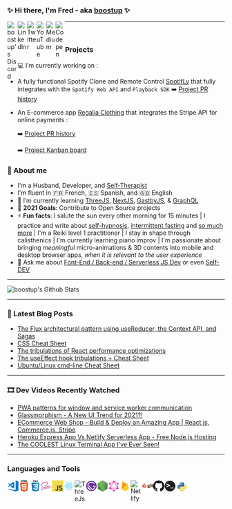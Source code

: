 ### ✨ Hi there, I'm Fred - aka [boostup][website] ✨

[<img align="left" alt="boostup's Discord" width="24px" src="https://discord.com/assets/07dca80a102d4149e9736d4b162cff6f.ico" />][discordcontactme]
[<img align="left" alt="LinkedIn" width="22px" src="https://cdn.jsdelivr.net/npm/simple-icons@v3/icons/linkedin.svg" />][linkedin]
[<img align="left" alt="Twitter" width="22px" src="https://cdn.jsdelivr.net/npm/simple-icons@v3/icons/twitter.svg" />][twitter]
[<img align="left" alt="YouTube" width="22px" src="https://cdn.jsdelivr.net/npm/simple-icons@v3/icons/youtube.svg" />][youtube]
[<img align="left" alt="Medium" width="22px" src="https://cdn-static-1.medium.com/_/fp/icons/favicon-rebrand-medium.3Y6xpZ-0FSdWDnPM3hSBIA.ico" />][selftherapistwebsite]
[<img align="left" alt="Codepen" width="22px" src="https://static.codepen.io/assets/favicon/favicon-aec34940fbc1a6e787974dcd360f2c6b63348d4b1f4e06c77743096d55480f33.ico" />][codepenprofile]

---

<br />

### Projects

💻 I’m currently working on :

- A fully functional Spotify Clone and Remote Control [SpotifLy](https://jovial-mccarthy-6875cf.netlify.app/) that fully integrates with the `Spotify Web API` and `Playback SDK` ➡️ [Project PR history](https://github.com/boostup/react-spotify-clone-app/pulls?q=is%3Apr+)

- An E-commerce app [Regalia Clothing][regaliawebsite] that integrates the Stripe API for online payments :

  ➡️ [Project PR history][featuredpullrequesthistory]

  ➡️ [Project Kanban board][featuredkanbanproject]

### 🌱 About me

- I'm a Husband, Developer, and [Self-Therapist][selftherapistwebsite]
- I'm fluent in 🇫🇷 French, 🇪🇸 Spanish, and 🇬🇧 English
- 🤔 I’m currently learning [ThreeJS][threejs], [NextJS][nextjs], [GastbyJS][gatsbyjs], & [GraphQL][graphql]
- 🔭 **2021 Goals**: Contribute to Open Source projects
- ⚡ **Fun facts**: I salute the sun every other morning for 15 minutes | I practice and write about [self-hypnosis][selftherapisthypnosis], [intermittent fasting][selftherapistfasting] and [so much more][selftherapistwebsite] | I'm a Reiki level 1 practitioner | I stay in shape through calisthenics | I'm currently learning piano improv | I'm passionate about bringing _meaningful_ micro-animations & 3D contents into mobile and desktop browser apps, _when it is relevant to the user experience_
- 💬 Ask me about [Font-End / Back-end / Serverless JS Dev][discordcontactme] or even [Self-DEV][selftherapistwebsite]

---

  <img alt="boostup's Github Stats" src="https://github-readme-stats.codestackr.vercel.app/api?username=boostup&show_icons=true&hide_border=true" />

---

### 📒 Latest Blog Posts

<!-- DEV-TO-BLOG-POST-LIST:START -->
- [The Flux architectural pattern using useReducer, the Context API, and Sagas](https://dev.to/boostup/the-flux-architectural-pattern-using-usereducer-the-context-api-and-sagas-8ie)
- [CSS Cheat Sheet](https://dev.to/boostup/css-cheat-sheet-1d2j)
- [The tribulations of React performance optimizations](https://dev.to/boostup/the-tribulations-of-react-performance-optimizations-1i2k)
- [The useEffect hook tribulations + Cheat Sheet](https://dev.to/boostup/the-useeffect-hook-tribulations-1gbe)
- [Ubuntu/Linux cmd-line Cheat Sheet](https://dev.to/boostup/ubuntu-linux-cmd-line-cheat-sheet-4hec)
<!-- DEV-TO-BLOG-POST-LIST:END -->

---

### 🎞️ Dev Videos Recently Watched

<!-- YT-PL-DEV-2020:START -->
- [PWA patterns for window and service worker communication](https://www.youtube.com/watch?v=cmRqQJBIp_A)
- [Glassmorphism - A New UI Trend for 2021?!](https://www.youtube.com/watch?v=HfKBKQOyWHM)
- [ECommerce Web Shop - Build & Deploy an Amazing App | React.js, Commerce.js, Stripe](https://www.youtube.com/watch?v=377AQ0y6LPA)
- [Heroku Express App Vs Netlify Serverless App - Free Node.js Hosting](https://www.youtube.com/watch?v=hpvCd5WKGLU)
- [The COOLEST Linux Terminal App I've Ever Seen!](https://www.youtube.com/watch?v=gbzqCAjm--g)
<!-- YT-PL-DEV-2020:END -->

---

### Languages and Tools

<img align="left" alt="Visual Studio Code" width="26px" src="https://raw.githubusercontent.com/github/explore/80688e429a7d4ef2fca1e82350fe8e3517d3494d/topics/visual-studio-code/visual-studio-code.png" />
<img align="left" alt="HTML5" width="26px" src="https://raw.githubusercontent.com/github/explore/80688e429a7d4ef2fca1e82350fe8e3517d3494d/topics/html/html.png" />
<img align="left" alt="CSS3" width="26px" src="https://raw.githubusercontent.com/github/explore/80688e429a7d4ef2fca1e82350fe8e3517d3494d/topics/css/css.png" />
<img align="left" alt="Sass" width="26px" src="https://raw.githubusercontent.com/github/explore/80688e429a7d4ef2fca1e82350fe8e3517d3494d/topics/sass/sass.png" />
<img align="left" alt="JavaScript" width="26px" src="https://raw.githubusercontent.com/github/explore/80688e429a7d4ef2fca1e82350fe8e3517d3494d/topics/javascript/javascript.png" />
<img align="left" alt="React" width="26px" src="https://raw.githubusercontent.com/github/explore/80688e429a7d4ef2fca1e82350fe8e3517d3494d/topics/react/react.png" />
<img align="left" alt="ThreeJs" width="26px" src="https://threejs.org/files/favicon.ico" />
<img align="left" alt="Gatsby" width="26px" src="https://raw.githubusercontent.com/github/explore/e94815998e4e0713912fed477a1f346ec04c3da2/topics/gatsby/gatsby.png" />
<img align="left" alt="Node.js" width="26px" src="https://raw.githubusercontent.com/github/explore/80688e429a7d4ef2fca1e82350fe8e3517d3494d/topics/nodejs/nodejs.png" />
<img align="left" alt="GraphQL" width="26px" src="https://raw.githubusercontent.com/github/explore/80688e429a7d4ef2fca1e82350fe8e3517d3494d/topics/graphql/graphql.png" />
<img align="left" alt="Firebase" width="26px" src="https://raw.githubusercontent.com/github/explore/80688e429a7d4ef2fca1e82350fe8e3517d3494d/topics/firebase/firebase.png" />
<img align="left" alt="Netlify" width="26px" src="https://www.netlify.com/v3/static/favicon/favicon-32x32.png" />
<img align="left" alt="Git" width="26px" src="https://raw.githubusercontent.com/github/explore/80688e429a7d4ef2fca1e82350fe8e3517d3494d/topics/git/git.png" />
<img align="left" alt="GitHub" width="26px" src="https://raw.githubusercontent.com/github/explore/78df643247d429f6cc873026c0622819ad797942/topics/github/github.png" />
<img align="left" alt="Terminal" width="26px" src="https://raw.githubusercontent.com/github/explore/80688e429a7d4ef2fca1e82350fe8e3517d3494d/topics/terminal/terminal.png" />
<img align="left" alt="Python 3" width="30px" src="https://raw.githubusercontent.com/github/explore/80688e429a7d4ef2fca1e82350fe8e3517d3494d/topics/python/python.png" />

[featuredkanbanproject]: https://github.com/boostup/regalia-clothing/projects/1
[featuredpullrequesthistory]: https://github.com/boostup/regalia-clothing/pulls?q=is%3Apr
[githubcontactme]: https://github.com/boostup/boostup/issues
[discordcontactme]: https://discord.gg/fnEQjA3
[website]: https://boostup.github.io
[regaliawebsite]: https://fervent-snyder-0eb669.netlify.app/#/
[codepenprofile]: https://codepen.io/b00stup
[selftherapistwebsite]: https://medium.com/auto-th%C3%A9rapeute-self-therapist
[selftherapisthypnosis]: https://medium.com/auto-th%C3%A9rapeute-self-therapist/hypnose/home
[selftherapistfasting]: https://medium.com/auto-th%C3%A9rapeute-self-therapist/nutrition/home
[twitter]: https://twitter.com/b00stup
[youtube]: https://www.youtube.com/channel/UCK52WvY8Li7E9wkG4NCW-Zw/playlists
[linkedin]: https://www.linkedin.com/in/frederic-beauvois-4161361b6/
[threejs]: https://threejs.org/
[gatsbyjs]: https://www.gatsbyjs.com/
[graphql]: https://graphql.org/
[nextjs]: https://nextjs.org/learn/basics/create-nextjs-app

<!-- ### <img align="left" alt="Auto-Thérapeute" width="26px" src="https://miro.medium.com/fit/c/64/64/1*3Y0zj9MOlEwukCpiBB6zsw.png" /> Auto-Thérapeute -->
